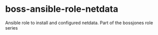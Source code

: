 # boss-ansible-role-netdata
Ansible role to install and configured netdata. Part of the bossjones role series
